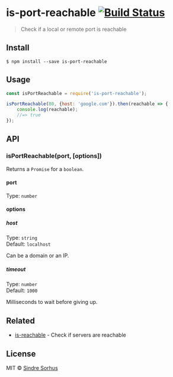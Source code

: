 # is-port-reachable [![Build Status](https://travis-ci.org/sindresorhus/is-port-reachable.svg?branch=master)](https://travis-ci.org/sindresorhus/is-port-reachable)

> Check if a local or remote port is reachable


## Install

```
$ npm install --save is-port-reachable
```


## Usage

```js
const isPortReachable = require('is-port-reachable');

isPortReachable(80, {host: 'google.com'}).then(reachable => {
	console.log(reachable);
	//=> true
});
```


## API

### isPortReachable(port, [options])

Returns a `Promise` for a `boolean`.

#### port

Type: `number`

#### options

##### host

Type: `string`<br>
Default: `localhost`

Can be a domain or an IP.

##### timeout

Type: `number`<br>
Default: `1000`

Milliseconds to wait before giving up.


## Related

- [is-reachable](https://github.com/sindresorhus/is-reachable/) - Check if servers are reachable 


## License

MIT © [Sindre Sorhus](https://sindresorhus.com)
